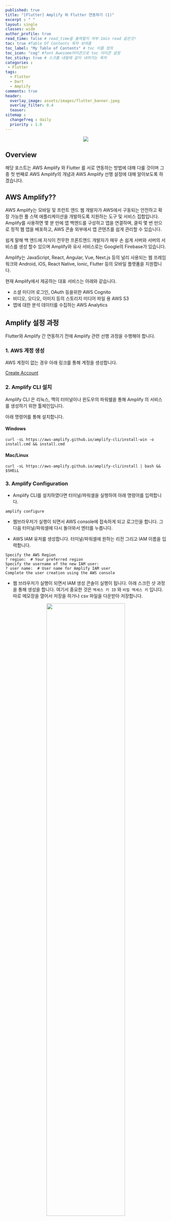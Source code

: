 ```yaml
---
published: true
title: "[Flutter] Amplify 와 Flutter 연동하기 (1)"
excerpt : " "
layout: single
classes: wide
author_profile: true
read_time: false # read_time을 출력할지 여부 1min read 같은것!
toc: true #Table Of Contents 목차 보여줌
toc_label: "My Table of Contents" # toc 이름 정의
toc_icon: "cog" #font Awesome아이콘으로 toc 아이콘 설정
toc_sticky: true # 스크롤 내릴때 같이 내려가는 목차
categories :
 - Flutter
tags: 
  - Flutter
  - Dart
  - Amplify
comments: true
header:
  overlay_image: assets/images/flutter_banner.jpeg
  overlay_filter: 0.4
  teaser: 
sitemap :
  changefreq : daily
  priority : 1.0
---
```


<div align="center">
<img src="https://d2908q01vomqb2.cloudfront.net/7b52009b64fd0a2a49e6d8a939753077792b0554/2021/02/17/Site-Merch_AWS-Amplify-Flutter_SocialMedia_1-1024x536-1.png" >
</div>

## Overview

해당 포스트는 AWS Amplify 와 Flutter 를 서로 연동하는 방법에 대해 다룰 것이며 그 중 첫 번째로 AWS Amplify의 개념과 AWS Amplify 선행 설정에 대해 알아보도록 하겠습니다.

## AWS Amplify??

AWS Amplify는 모바일 및 프런트 엔드 웹 개발자가 AWS에서 구동되는 안전하고 확장 가능한 풀 스택 애플리케이션을 개발하도록 지원하는 도구 및 서비스 집합입니다. Amplify를 사용하면 몇 분 만에 앱 백엔드를 구성하고 앱을 연결하며, 클릭 몇 번 만으로 정적 웹 앱을 배포하고, AWS 콘솔 외부에서 앱 콘텐츠를 쉽게 관리할 수 있습니다.

쉽게 말해 백 엔드에 지식이 전무한 프론트엔드 개발자가 매우 손 쉽게 서버와 서버의 서비스를 생성 할수 있으며 Amplify와 유사 서비스로는 Google의 Firebase가 있습니다.
  
Amplify는 JavaScript, React, Angular, Vue, Next.js 등의 널리 사용되는 웹 프레임워크와 Android, iOS, React Native, Ionic, Flutter 등의 모바일 플랫폼을 지원합니다.

현재 Amplify에서 제공하는 대표 서비스는 아래와 같습니다.

- 소셜 미디어 로그인, OAuth 등을위한 AWS Cognito
- 비디오, 오디오, 이미지 등의 스토리지 미디어 파일 용 AWS S3
- 앱에 대한 분석 데이터를 수집하는 AWS Analytics

## Amplify 설정 과정

Flutter와 Amplify 간 연동하기 전에 Amplify 관련 선행 과정을 수행해야 합니다.

### 1. AWS 계정 생성

AWS 계정이 없는 경우 아래 링크를 통해 계정을 생성합니다.

[Create Account](https://signin.aws.amazon.com/signin?redirect_uri=https%3A%2F%2Fportal.aws.amazon.com%2Fbilling%2Fsignup%2Fresume&client_id=signup&code_challenge_method=SHA-256&code_challenge=4WC0ztLzwAULzWOGoAv09NnZAJDGEs8nrJ8WvlTGfjk#/start)

### 2. Amplify CLI 설치

Amplify CLI 은 리눅스, 맥의 터미널이나 윈도우의 파워쉘을 통해 Amplify 의 서비스를 생성하기 위한 툴체인입니다.

아래 명령어를 통해 설치합니다.

#### Windows

~~~
curl -sL https://aws-amplify.github.io/amplify-cli/install-win -o install.cmd && install.cmd
~~~

#### Mac/Linux

~~~
curl -sL https://aws-amplify.github.io/amplify-cli/install | bash && $SHELL
~~~

### 3. Amplify Configuration

- Amplify CLI를 설치하였다면 터미널/파워셀을 실행하여 아래 명령어를 입력합니다.

~~~
amplify configure
~~~

- 웹브라우저가 실행이 되면서 AWS console에 접속하게 되고 로그인을 합니다. 그 다음 터미널/파워셀에 다시 돌아와서 엔터를 누릅니다.

- AWS IAM 유저를 생성합니다. 터미널/파워셀에 원하는 리전 그리고 IAM 이름을 입력합니다.

~~~
Specify the AWS Region
? region:  # Your preferred region
Specify the username of the new IAM user:
? user name:  # User name for Amplify IAM user
Complete the user creation using the AWS console
~~~

- 웹 브라우저가 실행이 되면서 IAM 생성 콘솔이 실행이 됩니다. 아래 스크린 샷 과정을 통해 생성을 합니다. 여기서 중요한 것은 `액세스 키 ID` 와 `비밀 엑세스 키` 입니다. 따로 메모장을 열어서 저장을 하거나 csv 파일을 다운받아 저장합니다.

<div align="center">
<img src="https://user-images.githubusercontent.com/35194820/122035422-6a678d00-ce0d-11eb-9312-a55ab3c2efbe.png" width ="70%">
<img src="https://user-images.githubusercontent.com/35194820/122035419-69cef680-ce0d-11eb-82fd-a355a53ebbec.png" width ="70%">
<img src="https://user-images.githubusercontent.com/35194820/122035416-69366000-ce0d-11eb-8660-4a3ae23ea500.png" width ="70%">
<img src="https://user-images.githubusercontent.com/35194820/122035419-69cef680-ce0d-11eb-82fd-a355a53ebbec.png" width ="70%">
<img src="https://user-images.githubusercontent.com/35194820/122035395-6471ac00-ce0d-11eb-9822-61310b5402c3.png" width ="70%">
</div>

- 생성이 모두 완료되었다면 다시 터미널/파워셀 화면으로 넘어가서 키 값을 입력합니다.

~~~
Enter the access key of the newly created user:
? accessKeyId:  # YOUR_ACCESS_KEY_ID
? secretAccessKey:  # YOUR_SECRET_ACCESS_KEY
This would update/create the AWS Profile in your local machine
? Profile Name:  # (default)

Successfully set up the new user.
~~~

## 정리

Amplify 설정하는 방법에 대해 알아보았으며 다음 포스트에서는 Amplify와 Flutter app과 서로 연동하는 방법을 알아보도록 하겠습니다.

## Reference

[AWS Amplify for Flutter](https://docs.amplify.aws/start/getting-started/installation/q/integration/flutter)
